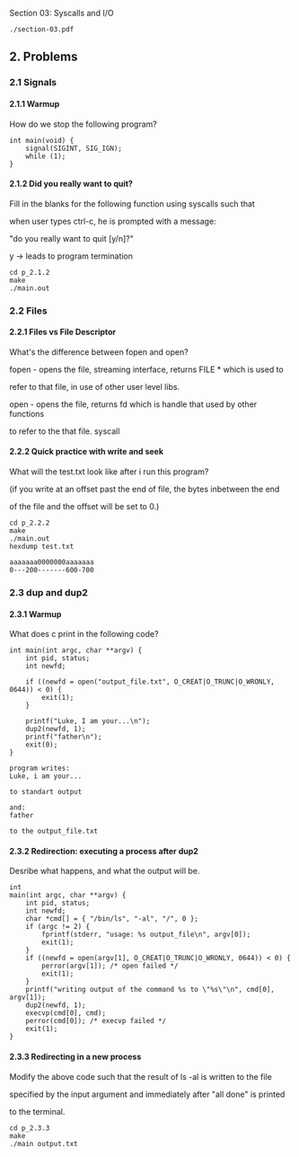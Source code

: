 Section 03: Syscalls and I/O

```
./section-03.pdf
```

## 2. Problems

### 2.1 Signals

#### 2.1.1 Warmup

How do we stop the following program?

```
int main(void) {
	signal(SIGINT, SIG_IGN);
	while (1);
}
```

#### 2.1.2 Did you really want to quit?

Fill in the blanks for the following function using syscalls such that

when user types ctrl-c, he is prompted with a message:

"do you really want to quit [y/n]?"

y -> leads to program termination

```
cd p_2.1.2
make
./main.out
```

### 2.2 Files

#### 2.2.1 Files vs File Descriptor

What's the difference between fopen and open?

fopen - opens the file, streaming interface, returns FILE * which is used to

refer to that file, in use of other user level libs.

open - opens the file, returns fd which is handle that used by other functions

to refer to the that file. syscall 

#### 2.2.2 Quick practice with write and seek

What will the test.txt look like after i run this program?

(if you write at an offset past the end of file, the bytes inbetween the end

of the file and the offset will be set to 0.)

```
cd p_2.2.2
make
./main.out
hexdump test.txt
```

```
aaaaaaa0000000aaaaaaa
0---200-------600-700
```

### 2.3 dup and dup2

#### 2.3.1 Warmup

What does c print in the following code?

```
int main(int argc, char **argv) {
	int pid, status;
	int newfd;

	if ((newfd = open("output_file.txt", O_CREAT|O_TRUNC|O_WRONLY, 0644)) < 0) {
		exit(1);
	}

	printf("Luke, I am your...\n");
	dup2(newfd, 1);
	printf("father\n");
	exit(0);
}
```

```
program writes:
Luke, i am your...

to standart output

and:
father

to the output_file.txt
```

#### 2.3.2 Redirection: executing a process after dup2

Desribe what happens, and what the output will be.

```
int
main(int argc, char **argv) {
	int pid, status;
	int newfd;
	char *cmd[] = { "/bin/ls", "-al", "/", 0 };
	if (argc != 2) {
		fprintf(stderr, "usage: %s output_file\n", argv[0]);
		exit(1);
	}
	if ((newfd = open(argv[1], O_CREAT|O_TRUNC|O_WRONLY, 0644)) < 0) {
		perror(argv[1]); /* open failed */
		exit(1);
	}
	printf("writing output of the command %s to \"%s\"\n", cmd[0], argv[1]);
	dup2(newfd, 1);
	execvp(cmd[0], cmd);
	perror(cmd[0]); /* execvp failed */
	exit(1);
}
```

#### 2.3.3 Redirecting in a new process

Modify the above code such that the result of ls -al is written to the file

specified by the input argument and immediately after "all done" is printed

to the terminal.

```
cd p_2.3.3
make
./main output.txt
```

